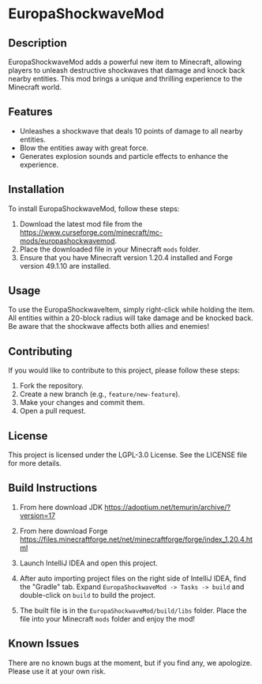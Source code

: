 # EuropaShockwaveMod
## Description
EuropaShockwaveMod adds a powerful new item to Minecraft, allowing players to unleash destructive shockwaves that damage and knock back nearby entities. This mod brings a unique and thrilling experience to the Minecraft world.

## Features
- Unleashes a shockwave that deals 10 points of damage to all nearby entities.
- Blow the entities away with great force.
- Generates explosion sounds and particle effects to enhance the experience.

## Installation

To install EuropaShockwaveMod, follow these steps:

1. Download the latest mod file from the https://www.curseforge.com/minecraft/mc-mods/europashockwavemod.
2. Place the downloaded file in your Minecraft `mods` folder.
3. Ensure that you have Minecraft version 1.20.4 installed and Forge version 49.1.10 are installed.

## Usage
To use the EuropaShockwaveItem, simply right-click while holding the item. All entities within a 20-block radius will take damage and be knocked back. Be aware that the shockwave affects both allies and enemies!

## Contributing

If you would like to contribute to this project, please follow these steps:

1. Fork the repository.
2. Create a new branch (e.g., `feature/new-feature`).
3. Make your changes and commit them.
4. Open a pull request.

## License
This project is licensed under the LGPL-3.0 License. See the LICENSE file for more details.

## Build Instructions
1. From here download JDK https://adoptium.net/temurin/archive/?version=17

2. From here download Forge https://files.minecraftforge.net/net/minecraftforge/forge/index_1.20.4.html

3. Launch IntelliJ IDEA and open this project.

4. After auto importing project files on the right side of IntelliJ IDEA, find the "Gradle" tab. Expand `EuropaShockwaveMod -> Tasks -> build` and double-click on `build` to build the project.

5. The built file is in the `EuropaShockwaveMod/build/libs` folder.
   Place the file into your Minecraft `mods` folder and enjoy the mod!

## Known Issues
There are no known bugs at the moment, but if you find any, we apologize. Please use it at your own risk.


